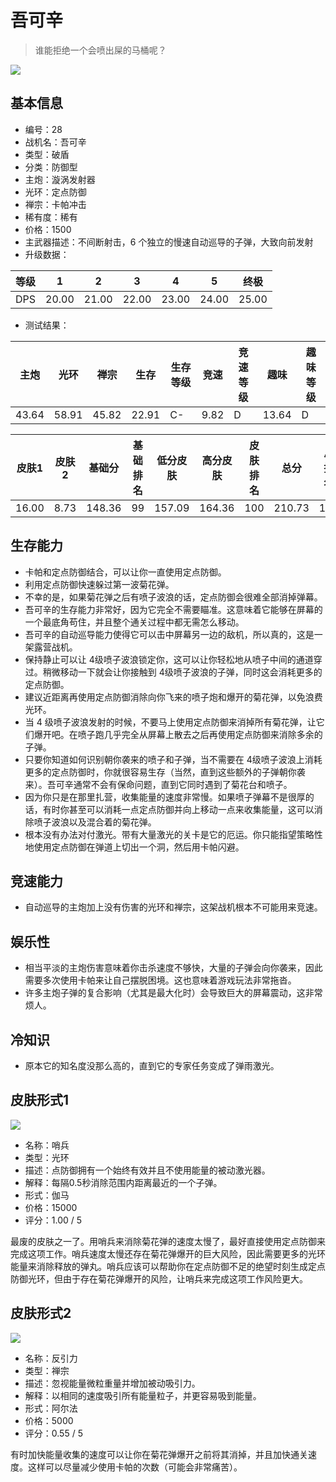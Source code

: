 # 吾可辛

> 谁能拒绝一个会喷出屎的马桶呢？

<img src="/ships/ship_28.png" style={{zoom:1}}/>

## 基本信息

- 编号：28
- 战机名：吾可辛
- 类型：破盾
- 分类：防御型
- 主炮：漩涡发射器
- 光环：定点防御
- 禅宗：卡帕冲击
- 稀有度：稀有
- 价格：1500
- 主武器描述：不间断射击，6 个独立的慢速自动巡导的子弹，大致向前发射
- 升级数据：

| 等级 | 1 | 2 | 3 | 4 | 5 | 终极 |
|--|--|--|--|--|--|--|
| DPS | 20.00 | 21.00 | 22.00 | 23.00 | 24.00 | 25.00 |

- 测试结果：

| 主炮 | 光环 | 禅宗 | 生存 | 生存等级 | 竞速 | 竞速等级 | 趣味 | 趣味等级 |
|--|--|--|--|--|--|--|--|--|
| 43.64 | 58.91 | 45.82 | 22.91 | C- | 9.82 | D | 13.64 | D |

| 皮肤1 | 皮肤2 | 基础分 | 基础排名 | 低分皮肤 | 高分皮肤 | 皮肤排名 | 总分 | 总排名 |
|--|--|--|--|--|--|--|--|--|
| 16.00 | 8.73 | 148.36 | 99 | 157.09 | 164.36 | 100 | 210.73 | 100 |

## 生存能力

- 卡帕和定点防御结合，可以让你一直使用定点防御。
- 利用定点防御快速躲过第一波菊花弹。
- 不幸的是，如果菊花弹之后有喷子波浪的话，定点防御会很难全部消掉弹幕。
- 吾可辛的生存能力非常好，因为它完全不需要瞄准。这意味着它能够在屏幕的一个最底角苟住，并且整个通关过程中都无需怎么移动。
- 吾可辛的自动巡导能力使得它可以击中屏幕另一边的敌机，所以真的，这是一架露营战机。
- 保持静止可以让 4级喷子波浪锁定你，这可以让你轻松地从喷子中间的通道穿过。稍微移动一下就会让你接触到 4级喷子波浪的子弹，同时这会消耗更多的定点防御。
- 建议近距离再使用定点防御消除向你飞来的喷子炮和爆开的菊花弹，以免浪费光环。
- 当 4 级喷子波浪发射的时候，不要马上使用定点防御来消掉所有菊花弹，让它们爆开吧。在喷子跑几乎完全从屏幕上散去之后再使用定点防御来消除多余的子弹。
- 只要你知道如何识别朝你袭来的喷子和子弹，当不需要在 4级喷子波浪上消耗更多的定点防御时，你就很容易生存（当然，直到这些额外的子弹朝你袭来）。吾可辛通常不会有保命问题，直到它同时遇到了菊花台和喷子。
- 因为你只是在那里扎营，收集能量的速度非常慢。如果喷子弹幕不是很厚的话，有时你甚至可以消耗一点定点防御并向上移动一点来收集能量，这可以消除喷子波浪以及混合着的菊花弹。
- 根本没有办法对付激光。带有大量激光的关卡是它的厄运。你只能指望策略性地使用定点防御在弹道上切出一个洞，然后用卡帕闪避。

## 竞速能力

- 自动巡导的主炮加上没有伤害的光环和禅宗，这架战机根本不可能用来竞速。

## 娱乐性

- 相当平淡的主炮伤害意味着你击杀速度不够快，大量的子弹会向你袭来，因此需要多次使用卡帕来让自己摆脱困境。这也意味着游戏玩法非常拖沓。
- 许多主炮子弹的复合影响（尤其是最大化时）会导致巨大的屏幕震动，这非常烦人。

## 冷知识

- 原本它的知名度没那么高的，直到它的专家任务变成了弹雨激光。

## 皮肤形式1

<img src="/ships/ship_28_apex_1.png" style={{zoom:1}}/>

- 名称：哨兵
- 类型：光环
- 描述：点防御拥有一个始终有效并且不使用能量的被动激光器。
- 解释：每隔0.5秒消除范围内距离最近的一个子弹。
- 形式：伽马
- 价格：15000
- 评分：1.00 / 5

最废的皮肤之一了。用哨兵来消除菊花弹的速度太慢了，最好直接使用定点防御来完成这项工作。哨兵速度太慢还存在菊花弹爆开的巨大风险，因此需要更多的光环能量来消除释放的弹丸。哨兵应该可以帮助你在定点防御不足的绝望时刻生成定点防御光环，但由于存在菊花弹爆开的风险，让哨兵来完成这项工作风险更大。

## 皮肤形式2

<img src="/ships/ship_28_apex_2.png" style={{zoom:1}}/>

- 名称：反引力
- 类型：禅宗
- 描述：忽视能量微粒重量并增加被动吸引力。
- 解释：以相同的速度吸引所有能量粒子，并更容易吸到能量。
- 形式：阿尔法
- 价格：5000
- 评分：0.55 / 5

有时加快能量收集的速度可以让你在菊花弹爆开之前将其消掉，并且加快通关速度。这样可以尽量减少使用卡帕的次数（可能会非常痛苦）。
